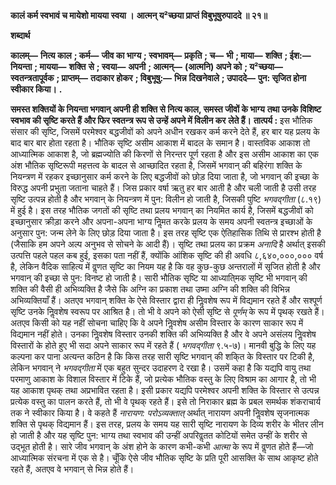  **कालं कर्म स्वभावं च मायेशो मायया स्वया ।** **आत्मन् य²च्छया प्राप्तं विबुभूषुरुपाददे ॥ २१॥** 

**शब्दार्थ** 

**कालम्—** **नित्य काल** **; कर्म—** **जीव का भाग्य** **; स्वभावम्—** **प्रकृति** **; च—** **भी** **; माया—** **शक्ति** **; ईश:—** **नियन्ता** **; मायया—** **शक्ति** **से** **; स्वया—** **अपनी** **; आत्मन्—** **(आत्मनि) अपने को** **; य²च्छया—** **स्वतन्त्रतापूर्वक** **; प्राप्तम्—** **तदाकार होकर** **; विबुभूषु:—** **भिन्न** **दिखनेवाले** **; उपाददे—** **पुन: सृजित होना स्वीकार किया।** **.** 

**समस्त शक्तियों के नियन्ता भगवान् अपनी ही शक्ति से नित्य काल, समस्त जीवों के भाग्य** **तथा उनके विशिष्ट स्वभाव की सृष्टि करते हैं और फिर स्वतन्त्र रूप से उन्हें अपने में विलीन कर** **लेते हैं।** **तात्पर्य :** इस भौतिक संसार की सृष्टि, जिसमें परमेश्वर बद्धजीवों को अपने अधीन रखकर कर्म करने देते हैं, हर बार यह प्रलय के बाद बार बार होता रहता है। भौतिक सृष्टि असीम आकाश में बादल के समान है। वास्तविक आकाश तो आध्यात्मिक आकाश है, जो ब्रह्मज्योति की किरणों से निरन्तर पूर्ण रहता है और इस असीम आकाश का एक अंश भौतिक सृष्टिरूपी महत्तत्व के बादल से आच्छादित रहता है, जिसमें भगवान् की बहिरंगा शक्ति के नियन्त्रण में रहकर इच्छानुसार कर्म करने के लिए बद्धजीवों को छोड़ दिया जाता है, जो भगवान् की इच्छा के विरुद्ध अपनी प्रभुता जताना चाहते हैं। जिस प्रकार वर्षा ऋतु हर बार आती है और चली जाती है उसी तरह सृष्टि उत्पन्न होती है और भगवान् के नियन्त्रण में पुन: विलीन हो जाती है, जिसकी पुष्टि *भगवद्गीता* (८.१९) में हुई है। इस तरह भौतिक जगतों की सृष्टि तथा प्रलय भगवान् का नियमित कार्य है, जिसमें बद्धजीवों को इच्छानुसार क्रीड़ा करने और अपना-अपना भाग्य निॢमत करके प्रलय के समय अपनी स्वतन्त्र इच्छाओं के अनुसार पुन: जन्म लेने के लिए छोड़ दिया जाता है। इस तरह सृष्टि एक ऐतिहासिक तिथि से प्रारश्भ होती है (जैसाकि हम अपने अल्प अनुभव से सोचने के आदी हैं)। सृष्टि तथा प्रलय का प्रक्रम *अनादि* है अर्थात् इसकी उत्पत्ति पहले पहल कब हुई, इसका पता नहीं हैं, क्योंकि आंशिक सृष्टि की ही अवधि ८,६४०,०००,००० वर्ष है, लेकिन वैदिक साहित्य में वॢणत सृष्टि का नियम यह है कि वह कुछ-कुछ अन्तरालों में सृजित होती है और भगवान् की इच्छा से पुन: विनष्ट हो जाती है। सारी भौतिक सृष्टि या आध्याति्मक सृष्टि भी भगवान् की शक्ति की वैसी ही अभिव्यक्ति है जैसे कि अग्नि का प्रकाश तथा उष्मा अग्नि की शक्ति की विभिन्न अभिव्यक्तियाँ हैं। अतएव भगवान् शक्ति के ऐसे विस्तार द्वारा ही निॢवशेष रूप में विद्यमान रहते हैं और सश्पूर्ण सृष्टि उनके निॢवशेष स्वरूप पर आश्रित है। तो भी वे अपने को ऐसी सृष्टि से *पूर्णम्* के रूप में पृथक् रखते हैं। अतएव किसी को यह नहीं सोचना चाहिए कि वे अपने निॢवशेष असीम विस्तार के कारण साकार रूप में विद्यमान नहीं होते। उनका निॢवशेष विस्तार उनकी शक्ति की अभिव्यक्ति है और वे अपने असंलय निॢवशेष विस्तारों के होते हुए भी सदा अपने साकार रूप में रहते हैं ( *भगवद्गीता* ९.५-७)। मानवी बुद्धि के लिए यह कल्पना कर पाना अत्यन्त कठिन है कि किस तरह सारी सृष्टि भगवान् की शकि्त के विस्तार पर टिकी है, लेकिन भगवान् ने *भगवद्गीता* में एक बहुत सुन्दर उदाहरण दे रखा है। उसमें कहा है कि यद्यपि वायु तथा परमाणु आकाश के विशाल विस्तार में टिके हैं, जो प्रत्येक भौतिक वस्तु के लिए विश्राम का आगार है, तो भी यह आकाश पृथक् तथा अप्रभावित रहता है। इसी प्रकार यद्यपि परमेश्वर अपनी शक्ति के विस्तार से उत्पन्न प्रत्येक वस्तु का पालन करते हैं, तो भी वे पृथक् रहते हैं। इसे तो निराकार ब्रह्म के प्रबल समर्थक शंकराचार्य तक ने स्वीकार किया है। वे कहते हैं *नारायण: परोऽव्यक्तात्* अर्थात् नारायण अपनी निॢवशेष सृजनात्मक शक्ति से पृथक् विद्यमान हैं। इस तरह, प्रलय के समय यह सारी सृष्टि नारायण के दिव्य शरीर के भीतर लीन हो जाती है और यह सृष्टि पुन: भाग्य तथा स्वभाव की उन्हीं अपरिवॢतत कोटियों समेत उन्हीं के शरीर से उद्भूत होती है। सारे जीव भगवान् के अंश होने के कारण कभी-कभी *आत्मा* के रूप में वॢणत होते हैं—जो आध्यात्मिक संरचना में एक से है। चूँकि ऐसे जीव भौतिक सृष्टि के प्रति पूरी आसक्ति के साथ आकृष्ट होते रहते हैं, अतएव वे भगवान् से भिन्न होते हैं। 